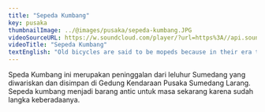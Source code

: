 ```yaml
---
title: "Sepeda Kumbang"
key: pusaka
thumbnailImage: ../@images/pusaka/sepeda-kumbang.JPG
videoSourceURL: https://w.soundcloud.com/player/?url=https%3A//api.soundcloud.com/tracks/1171308892&color=%23ff5500&auto_play=true&hide_related=false&show_comments=true&show_user=true&show_reposts=false&show_teaser=true
videoTitle: "Sepeda Kumbang"
textEnglish: "Old bicycles are said to be mopeds because in their era the bicycle was a prestigious bicycle. This beetle speda is a relic of Sumedang's ancestors which is inherited and stored in the Sumedang Forbidden Heritage Vehicle Building. The moped has become an antique for the present because it is rare."
---
```


Speda Kumbang ini merupakan peninggalan dari leluhur Sumedang yang diwariskan dan disimpan di Gedung Kendaraan Pusaka Sumedang Larang. Sepeda kumbang menjadi barang antic untuk masa sekarang karena sudah langka keberadaanya.